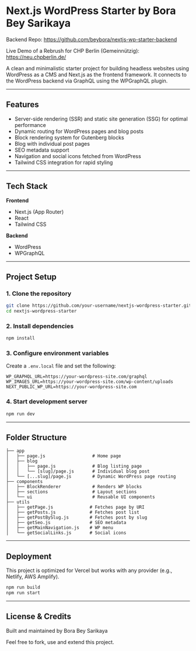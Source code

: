 # Next.js WordPress Starter by Bora Bey Sarikaya

Backend Repo: https://github.com/beybora/nextjs-wp-starter-backend

Live Demo of a Rebrush for CHP Berlin (Gemeinnützig): https://neu.chpberlin.de/

A clean and minimalistic starter project for building headless websites using WordPress as a CMS and Next.js as the frontend framework. It connects to the WordPress backend via GraphQL using the WPGraphQL plugin.

---

## Features

- Server-side rendering (SSR) and static site generation (SSG) for optimal performance
- Dynamic routing for WordPress pages and blog posts
- Block rendering system for Gutenberg blocks
- Blog with individual post pages
- SEO metadata support
- Navigation and social icons fetched from WordPress
- Tailwind CSS integration for rapid styling

---

## Tech Stack

**Frontend**

- Next.js (App Router)
- React
- Tailwind CSS

**Backend**

- WordPress
- WPGraphQL

---

## Project Setup

### 1. Clone the repository

```bash
git clone https://github.com/your-username/nextjs-wordpress-starter.git
cd nextjs-wordpress-starter
```

### 2. Install dependencies

```bash
npm install
```

### 3. Configure environment variables

Create a `.env.local` file and set the following:

```env
WP_GRAPHQL_URL=https://your-wordpress-site.com/graphql
WP_IMAGES_URL=https://your-wordpress-site.com/wp-content/uploads
NEXT_PUBLIC_WP_URL=https://your-wordpress-site.com
```

### 4. Start development server

```bash
npm run dev
```

---

## Folder Structure

```text
├── app
│   ├── page.js                  # Home page
│   ├── blog
│   │   ├── page.js              # Blog listing page
│   │   └── [slug]/page.js       # Individual blog post
│   └── [...slug]/page.js        # Dynamic WordPress page routing
├── components
│   ├── BlockRenderer            # Renders WP blocks
│   ├── sections                 # Layout sections
│   └── ui                       # Reusable UI components
├── utils
│   ├── getPage.js              # Fetches page by URI
│   ├── getPosts.js             # Fetches post list
│   ├── getPostBySlug.js        # Fetches post by slug
│   ├── getSeo.js               # SEO metadata
│   ├── getMainNavigation.js    # WP menu
│   └── getSocialLinks.js       # Social icons
```

---

## Deployment

This project is optimized for Vercel but works with any provider (e.g., Netlify, AWS Amplify).

```bash
npm run build
npm run start
```

---

## License & Credits

Built and maintained by Bora Bey Sarikaya

Feel free to fork, use and extend this project.
